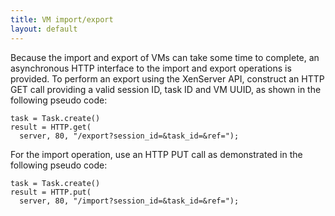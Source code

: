 ```yaml
---
title: VM import/export
layout: default
---
```


Because the import and export of VMs can take some time to complete, an
asynchronous HTTP interface to the import and export operations is
provided. To perform an export using the XenServer API, construct
an HTTP GET call providing a valid session ID, task ID and VM UUID, as
shown in the following pseudo code:

    task = Task.create()
    result = HTTP.get(
      server, 80, "/export?session_id=&task_id=&ref=");

For the import operation, use an HTTP PUT call as demonstrated in the
following pseudo code:

    task = Task.create()
    result = HTTP.put(
      server, 80, "/import?session_id=&task_id=&ref=");
